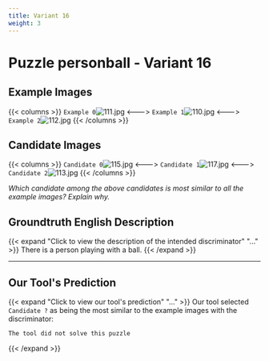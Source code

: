 ```yaml
---
title: Variant 16
weight: 3
---
```


# Puzzle personball - Variant 16

## Example Images
{{< columns >}}
`Example 0`![111.jpg](/natscene-data/images/111.jpg)
<--->
`Example 1`![110.jpg](/natscene-data/images/110.jpg)
<--->
`Example 2`![112.jpg](/natscene-data/images/112.jpg)
{{< /columns >}}

## Candidate Images
{{< columns >}}
`Candidate 0`![115.jpg](/natscene-data/images/115.jpg)
<--->
`Candidate 1`![117.jpg](/natscene-data/images/117.jpg)
<--->
`Candidate 2`![113.jpg](/natscene-data/images/113.jpg)
{{< /columns >}}

*Which candidate among the above candidates is most similar to all the example images? Explain why.*

## Groundtruth English Description

{{< expand "Click to view the description of the intended discriminator" "..." >}}
There is a person playing with a ball.
{{< /expand >}}

---



## Our Tool's Prediction

{{< expand "Click to view our tool's prediction" "..." >}}
Our tool selected `Candidate ?` as being the most similar to the example images with the discriminator:
```plaintext
The tool did not solve this puzzle
```
{{< /expand >}}
